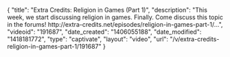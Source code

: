 {
    "title": "Extra Credits: Religion in Games (Part 1)",
    "description": "This week, we start discussing religion in games. Finally. Come discuss this topic in the forums! http:\/\/extra-credits.net\/episodes\/religion-in-games-part-1\/...",
    "videoid": "191687",
    "date_created": "1406055188",
    "date_modified": "1418181772",
    "type": "captivate",
    "layout": "video",
    "url": "\/v\/extra-credits-religion-in-games-part-1\/191687"
}